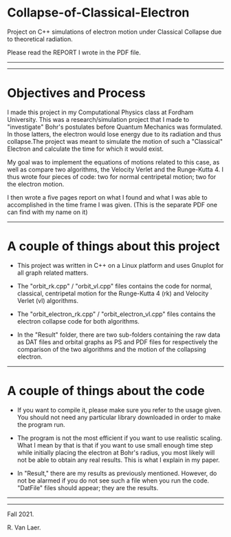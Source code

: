 # Collapse-of-Classical-Electron

Project on C++ simulations of electron motion under Classical Collapse due to theoretical radiation.

Please read the REPORT I wrote in the PDF file.

----------------------------------------------------------------------------------------------------
----------------------------------------------------------------------------------------------------

# Objectives and Process

I made this project in my Computational Physics class at Fordham University. This was a 
research/simulation project that I made to "investigate" Bohr's postulates before Quantum Mechanics
was formulated. In those latters, the electron would lose energy due to its radiation and thus 
collapse.The project was meant to simulate the motion of such a "Classical" Electron and calculate 
the time for which it would exist.

  My goal was to implement the equations of motions related to this case, as well as compare two 
algorithms, the Velocity Verlet and the Runge-Kutta 4. I thus wrote four pieces of code: two for 
normal centripetal motion; two for the electron motion.

  I then wrote a five pages report on what I found and what I was able to accomplished in the time 
frame I was given. (This is the separate PDF one can find with my name on it)

-----------------------------------------------------------------------------------------------------

# A couple of things about this project

- This project was written in C++ on a Linux platform and uses 
  Gnuplot for all graph related matters.  

- The "orbit_rk.cpp" / "orbit_vl.cpp" files contains the code for 
  normal, classical, centripetal motion for the Runge-Kutta 4 (rk)
  and Velocity Verlet (vl) algorithms.
  
- The "orbit_electron_rk.cpp" / "orbit_electron_vl.cpp" files 
  contains the electron collapse code for both algorithms.

- In the "Result" folder, there are two sub-folders containing the 
  raw data as DAT files and orbital graphs as PS and PDF files for
  respectively the comparison of the two algorithms and the motion
  of the collapsing electron.

-----------------------------------------------------------------------------------------------------

# A couple of things about the code

- If you want to compile it, please make sure you refer to the usage
  given. You should not need any particular library downloaded in 
  order to make the program run.

- The program is not the most efficient if you want to use realistic
  scaling. What I mean by that is that if you want to use small 
  enough time step while initially placing the electron at Bohr's 
  radius, you most likely will not be able to obtain any real results.
  This is what I explain in my paper. 

- In "Result," there are my results as previously mentioned.
  However, do not be alarmed if you do not see such a file 
  when you run the code. "DatFile" files should appear; they
  are the results.
  
-----------------------------------------------------------------------------------------------------
-----------------------------------------------------------------------------------------------------

Fall 2021.

R. Van Laer.
